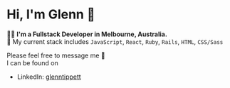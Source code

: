 # Hi, I'm Glenn 👋

👨‍💻 **I'm a Fullstack Developer in Melbourne, Australia.**  
🌱  My current stack includes ```JavaScript```, ```React```, ```Ruby```, ```Rails```, ```HTML```, ```CSS/Sass```  

Please feel free to message me 💬   
I can be found on 
- LinkedIn: <a href="https://www.linkedin.com/in/glenntippett/" rel="nofollow">glenntippett</a>
